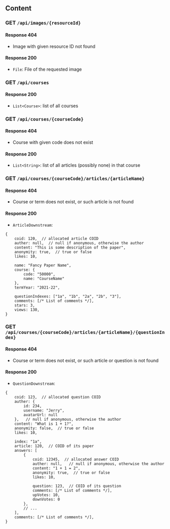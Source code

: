 ## Content

### GET `/api/images/{resourceId}`

#### Response 404

- Image with given resource ID not found

#### Response 200

- `File`: File of the requested image

### GET `/api/courses`

#### Response 200

- `List<Course>`: list of all courses

### GET `/api/courses/{courseCode}`

#### Response 404

- Course with given code does not exist

#### Response 200

- `List<String>`: list of all articles (possibly none) in that course

### GET `/api/courses/{courseCode}/articles/{articleName}`

#### Response 404

- Course or term does not exist, or such article is not found

#### Response 200

- `ArticleDownstream`:

```json5
{
    coid: 120,  // allocated article COID
    auther: null,  // null if anonymous, otherwise the author
    content: "This is some description of the paper",
    anonymity: true,  // true or false
    likes: 10, 

    name: "Fancy Paper Name",
    course: {
        code: "50000",
        name: "CourseName"
    },
    termYear: "2021-22",
    
    questionIndexes: ["1a", "1b", "2a", "2b", "3"],
    comments: [/* List of comments */],
    stars: 3,
    views: 130,
}
```

### GET `/api/courses/{courseCode}/articles/{articleName}/{questionIndex}`

#### Response 404

- Course or term does not exist, or such article or question is not found

#### Response 200

- `QuestionDownstream`:

```json5
{
    coid: 123,  // allocated question COID
    auther: {
        id: 234, 
        username: "Jerry",
        avatarUrl: null
    },   // null if anonymous, otherwise the author
    content: "What is 1 + 1?",
    anonymity: false,  // true or false
    likes: 10,

    index: "1a",
    article: 120,  // COID of its paper
    answers: [
        {
            coid: 12345,  // allocated answer COID
            auther: null,   // null if anonymous, otherwise the author
            content: "1 + 1 = 2",
            anonymity: true,  // true or false
            likes: 10,
            
            question: 123,  // COID of its question
            comments: [/* List of comments */],
            upVotes: 10,
            downVotes: 0
        },
        // ...
    ],
    comments: [/* List of comments */],
}
```